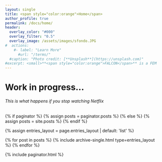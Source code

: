 ```yaml
---
layout: single
title: <span style="color:orange">Home</span>
author_profile: true
permalink: /docs/home/
header:
  overlay_color: "#000"
  overlay_filter: "0.5"
  overlay_image: /assets/images/sfondo.JPG
#  actions:
    #- label: "Learn More"
      #url: "/terms/"
  #caption: "Photo credit: [**Unsplash**](https://unsplash.com)"
#excerpt: <small>**<span style="color:orange">FALCON</span>** is a FEM code written in Fortran90 used to study large-scale geodynamics system, such as continental rifting and subductions. <a href="/assets/files/FALCON_Description.pdf" target="_blank"><span style="color:lightblue">Here</span></a> you can download the .pdf file with the complete description of all the fetures implemented in the code and all the benchmarks performed. The Gihub repository of this project can be found <a href="https://github.com/aleregorda/Code_description" target="_blank"><span style="color:lightblue">here</span></a> and you can download the .zip file containing all of the files at this <a href="https://github.com/aleregorda/Code_description/archive/refs/heads/main.zip" target="_blank"><span style="color:lightblue">link</span></a>.</small>
---
```


# Work in progress...

###### This is what happens if you stop watching Netflix

<!--- {{ content }}

<h3 class="archive__subtitle">{{ site.data.ui-text[site.locale].recent_posts | default: "This is what happens if you stop watching Netflix" }}</h3> -->

{% if paginator %}
  {% assign posts = paginator.posts %}
{% else %}
  {% assign posts = site.posts %}
{% endif %}

{% assign entries_layout = page.entries_layout | default: 'list' %}
<div class="entries-{{ entries_layout }}">
  {% for post in posts %}
    {% include archive-single.html type=entries_layout %}
  {% endfor %}
</div>

{% include paginator.html %}
